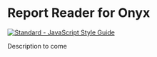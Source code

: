 # Report Reader for Onyx

<a href="https://standardjs.com"><img src="https://img.shields.io/badge/code_style-standard-brightgreen.svg" alt="Standard - JavaScript Style Guide"></a>

Description to come
